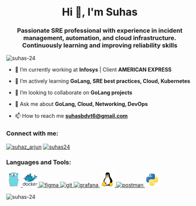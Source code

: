 <h1 align="center">Hi 👋, I'm Suhas</h1>
<h3 align="center">Passionate SRE professional with experience in incident management, automation, and cloud infrastructure. Continuously learning and improving reliability skills</h3>

<p align="left"> <img src="https://komarev.com/ghpvc/?username=suhas-24&label=Profile%20views&color=0e75b6&style=flat" alt="suhas-24" /> </p>

- 🔭 I’m currently working at **Infosys** | Client **AMERICAN EXPRESS**

- 🌱 I’m actively learning **GoLang, SRE best practices, Cloud, Kubernetes**

- 👯 I’m looking to collaborate on **GoLang projects**

- 💬 Ask me about **GoLang, Cloud, Networking, DevOps**

- 📫 How to reach me **suhasbdvt6@gmail.com**

<h3 align="left">Connect with me:</h3>
<p align="left">
<a href="https://twitter.com/suhaz_arjun" target="blank"><img align="center" src="https://raw.githubusercontent.com/rahuldkjain/github-profile-readme-generator/master/src/images/icons/Social/twitter.svg" alt="suhaz_arjun" height="30" width="40" /></a>
<a href="https://linkedin.com/in/suhas24" target="blank"><img align="center" src="https://raw.githubusercontent.com/rahuldkjain/github-profile-readme-generator/master/src/images/icons/Social/linked-in-alt.svg" alt="suhas24" height="30" width="40" /></a>
</p>

<h3 align="left">Languages and Tools:</h3>
<p align="left">   <a href="https://golang.org" target="_blank" rel="noreferrer"> <img src="https://raw.githubusercontent.com/devicons/devicon/master/icons/go/go-original.svg" alt="go" width="40" height="40"/> </a> <a href="https://www.docker.com/" target="_blank" rel="noreferrer"> <img src="https://raw.githubusercontent.com/devicons/devicon/master/icons/docker/docker-original-wordmark.svg" alt="docker" width="40" height="40"/> </a> <a href="https://www.figma.com/" target="_blank" rel="noreferrer"> <img src="https://www.vectorlogo.zone/logos/figma/figma-icon.svg" alt="figma" width="40" height="40"/> </a> <a href="https://git-scm.com/" target="_blank" rel="noreferrer"> <img src="https://www.vectorlogo.zone/logos/git-scm/git-scm-icon.svg" alt="git" width="40" height="40"/> </a><a href="https://grafana.com" target="_blank" rel="noreferrer"> <img src="https://www.vectorlogo.zone/logos/grafana/grafana-icon.svg" alt="grafana" width="40" height="40"/> </a> <a href="https://www.linux.org/" target="_blank" rel="noreferrer"> <img src="https://raw.githubusercontent.com/devicons/devicon/master/icons/linux/linux-original.svg" alt="linux" width="40" height="40"/> </a> <a href="https://postman.com" target="_blank" rel="noreferrer"> <img src="https://www.vectorlogo.zone/logos/getpostman/getpostman-icon.svg" alt="postman" width="40" height="40"/> </a> <a href="https://www.python.org" target="_blank" rel="noreferrer"> <img src="https://raw.githubusercontent.com/devicons/devicon/master/icons/python/python-original.svg" alt="python" width="40" height="40"/> </a> </p>

<p><img align="center" src="https://github-readme-stats.vercel.app/api/top-langs?username=suhas-24&show_icons=true&locale=en&layout=compact" alt="suhas-24" /></p>

